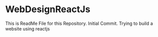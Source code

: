 WebDesignReactJs
========
This is ReadMe File for this Repository. Initial Commit.
Trying to build a website using reactjs 
